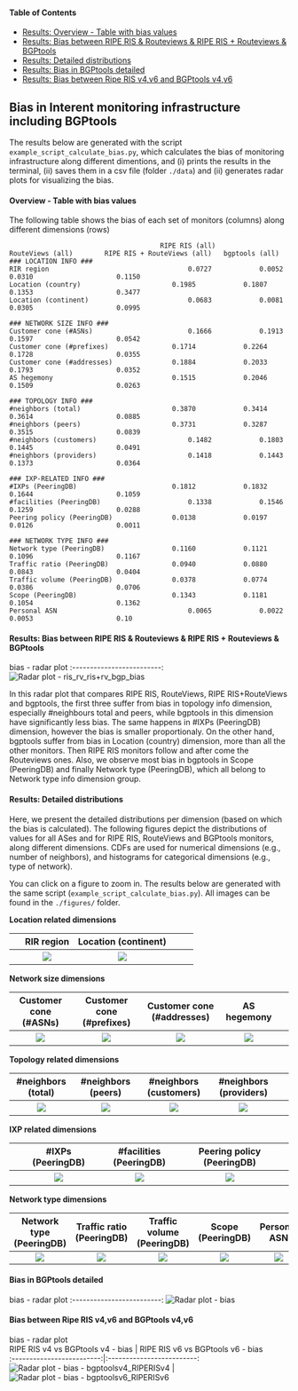 #### Table of Contents  
- [Results: Overview - Table with bias values](#Overview-Table-with-bias-values)  
- [Results: Bias between RIPE RIS & Routeviews & RIPE RIS + Routeviews & BGPtools](#ris_rv_ris+rv_bgp-bias)
- [Results: Detailed distributions](#results-detailed-distributions)
- [Results: Bias in BGPtools detailed](#bgp-detailed-bias)
- [Results: Bias between Ripe RIS v4,v6 and BGPtools v4,v6](#risv4v6-bgpv4v6-bias)

## Bias in Interent monitoring infrastructure including BGPtools
The results below are generated with the script `example_script_calculate_bias.py`, which calculates the bias of monitoring infrastructure along different dimentions, and (i) prints the results in the terminal, (ii) saves them in a csv file (folder `./data`) and (ii) generates radar plots for visualizing the bias.

#### Overview - Table with bias values 
The following table shows the bias of each set of monitors (columns) along different dimensions (rows)
```
                                      RIPE RIS (all)          RouteViews (all)        RIPE RIS + RouteViews (all)   bgptools (all)
### LOCATION INFO ###
RIR region                                   0.0727	           0.0052	              0.0310	                 0.1150
Location (country)	                     0.1985	           0.1807	              0.1353	                 0.3477
Location (continent)	                     0.0683	           0.0081	              0.0305	                 0.0995

### NETWORK SIZE INFO ### 
Customer cone (#ASNs)	                     0.1666	           0.1913	              0.1597	                 0.0542
Customer cone (#prefixes)	             0.1714	           0.2264	              0.1728	                 0.0355
Customer cone (#addresses)	             0.1884	           0.2033	              0.1793	                 0.0352
AS hegemony	                             0.1515	           0.2046	              0.1509	                 0.0263

### TOPOLOGY INFO ###
#neighbors (total)	                     0.3870	           0.3414	              0.3614	                 0.0885
#neighbors (peers)	                     0.3731	           0.3287	              0.3515	                 0.0839
#neighbors (customers)	                     0.1482	           0.1803	              0.1445                     0.0491
#neighbors (providers)	                     0.1418	           0.1443	              0.1373	                 0.0364
 
### IXP-RELATED INFO ###
#IXPs (PeeringDB)	                     0.1812	           0.1832	              0.1644	                 0.1059             
#facilities (PeeringDB)	                     0.1338	           0.1546	              0.1259	                 0.0288
Peering policy (PeeringDB)	             0.0138	           0.0197	              0.0126	                 0.0011

### NETWORK TYPE INFO ###
Network type (PeeringDB)	             0.1160	           0.1121	              0.1096	                 0.1167
Traffic ratio (PeeringDB)	             0.0940	           0.0880	              0.0843	                 0.0404
Traffic volume (PeeringDB)	             0.0378	           0.0774	              0.0386	                 0.0706  
Scope (PeeringDB)	                     0.1343	           0.1181	              0.1054	                 0.1362
Personal ASN	                             0.0065	           0.0022	              0.0053	                 0.10

```



#### Results: Bias between RIPE RIS & Routeviews & RIPE RIS + Routeviews & BGPtools

bias - radar plot
:-------------------------:
![Radar plot - ris_rv_ris+rv_bgp_bias](./figures/fig_radar_RIPERIS_RV_RIPERIS+RV_bgptools.png?raw=true) 

In this radar plot that compares RIPE RIS, RouteViews, RIPE RIS+RouteViews and bgptools, the first three suffer from bias in topology info dimension, especially #neighbours total and peers, while bgptools in this dimension have significantly less bias. The same happens in #IXPs (PeeringDB) dimension, however the bias is smaller proportionaly. 
On the other hand, bgptools suffer from bias in Location (country) dimension, more than all the other monitors. Then RIPE RIS monitors follow and after come the Routeviews ones. Also, we observe most bias in bgptools in Scope (PeeringDB) and finally Network type (PeeringDB), which all belong to Network type info dimension group. 

#### Results: Detailed distributions

Here, we present the detailed distributions per dimension (based on which the bias is calculated). The following figures depict the distributions of values for all ASes and for RIPE RIS, RouteViews and BGPtools monitors, along different dimensions. CDFs are used for numerical dimensions (e.g., number of neighbors), and histograms for categorical dimensions (e.g., type of network).

You can click on a figure to zoom in. The results below are generated with the same script (``example_script_calculate_bias.py``). All images can be found in the `./figures/` folder.  

**Location related dimensions**

&nbsp;|RIR region|Location (continent)|&nbsp;| &nbsp;
:---:|:---:|:---:|:---:|:---:
&nbsp; |![](./figures/Fig_Histogram_AS_rank_source.png?raw=true)| ![](./figures/Fig_Histogram_AS_rank_continent.png?raw=true)|&nbsp;|&nbsp;


**Network size dimensions**

Customer cone (#ASNs) | Customer cone (#prefixes) | Customer cone (#addresses) | AS hegemony | &nbsp;
:---:|:---:|:---:|:---:|:---:
![](./figures/Fig_CDF_AS_rank_numberAsns.png?raw=true)|![](./figures/Fig_CDF_AS_rank_numberPrefixes.png?raw=true)|![](./figures/Fig_CDF_AS_rank_numberAddresses.png?raw=true)|![](./figures/Fig_CDF_AS_hegemony.png?raw=true)|&nbsp;


**Topology related dimensions**

#neighbors (total)|#neighbors (peers)|#neighbors (customers)|#neighbors (providers)|&nbsp;
:---:|:---:|:---:|:---:|:---:
![](./figures/Fig_CDF_AS_rank_total.png?raw=true)|![](./figures/Fig_CDF_AS_rank_peer.png?raw=true)|![](./figures/Fig_CDF_AS_rank_customer.png?raw=true)|![](./figures/Fig_CDF_AS_rank_provider.png?raw=true)|&nbsp;



**IXP related dimensions**

&nbsp;|#IXPs (PeeringDB)|#facilities (PeeringDB)|Peering policy (PeeringDB)|&nbsp;
:---:|:---:|:---:|:---:|:---:
&nbsp;|![](./figures/Fig_CDF_peeringDB_ix_count.png?raw=true)|![](./figures/Fig_CDF_peeringDB_fac_count.png?raw=true)|![](./figures/Fig_Histogram_peeringDB_policy_general.png?raw=true)|&nbsp;


**Network type dimensions**

Network type (PeeringDB)|Traffic ratio (PeeringDB)|Traffic volume (PeeringDB)|Scope (PeeringDB)|Personal ASN
:---:|:---:|:---:|:---:|:---:
![](./figures/Fig_Histogram_peeringDB_info_type.png?raw=true)|![](./figures/Fig_Histogram_peeringDB_info_ratio.png?raw=true)|![](./figures/Fig_Histogram_peeringDB_info_traffic.png?raw=true)|![](./figures/Fig_Histogram_peeringDB_info_scope.png?raw=true)|![](./figures/Fig_Histogram_is_personal_AS.png?raw=true)


#### Bias in BGPtools detailed

bias - radar plot
:-------------------------:
![Radar plot - bias](./figures/fig_radar_bgptools.png?raw=true) 
 
#### Bias between Ripe RIS v4,v6 and BGPtools v4,v6

bias - radar plot      
RIPE RIS v4 vs BGPtools v4 - bias            |  RIPE RIS v6 vs BGPtools v6 - bias  
:-------------------------:|:-------------------------:
![Radar plot - bias - bgptoolsv4_RIPERISv4](./figures/fig_radar_bgptoolsv4_RIPERISv4.png?raw=true)  |  ![Radar plot - bias - bgptoolsv6_RIPERISv6](./figures/fig_radar_bgptoolsv6_RIPERISv6.png?raw=true)

